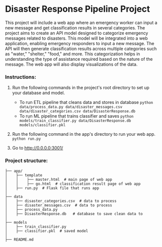 # Disaster Response Pipeline Project
This project will include a web app where an emergency worker can input a new message and get classification results in several categories.
The project aims to create an API model designed to categorize emergency messages related to disasters. This model will be integrated into a web application, enabling emergency responders to input a new message. The API will then generate classification results across multiple categories such as "water," "shelter," "food," and more. This categorization helps in understanding the type of assistance required based on the nature of the message.
The web app will also display visualizations of the data.

### Instructions:
1. Run the following commands in the project's root directory to set up your database and model.

    - To run ETL pipeline that cleans data and stores in database
        `python data/process_data.py data/disaster_messages.csv data/disaster_categories.csv data/DisasterResponse.db`
    - To run ML pipeline that trains classifier and saves
        `python models/train_classifier.py data/DisasterResponse.db models/classifier.pkl`

2. Run the following command in the app's directory to run your web app.
    `python run.py`

3. Go to http://0.0.0.0:3001/

### Project structure:
```
├── app/
│    ├── template
│    │    ├── master.html  # main page of web app
│    │    ├── go.html  # classification result page of web app
│    ├── run.py  # Flask file that runs app
│
├── data
│    ├── disaster_categories.csv  # data to process 
│    ├── disaster_messages.csv  # data to process
│    ├── process_data.py
│    ├── DisasterResponse.db   # database to save clean data to
│
├── models
│    ├── train_classifier.py
│    ├── classifier.pkl  # saved model 
│
├── README.md
```